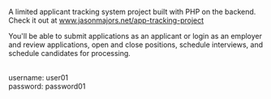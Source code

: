 A limited applicant tracking system project built with PHP on the backend. Check it out  at www.jasonmajors.net/app-tracking-project
<p>You'll be able to submit applications as an applicant or login as an employer and review applications, open and close positions, schedule interviews, and schedule candidates for processing.<p>
<br>username: user01
<br>password: password01

